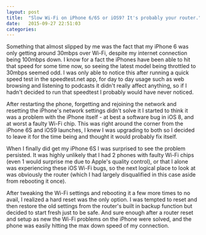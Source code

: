 ```yaml
---
layout: post
title:  "Slow Wi-Fi on iPhone 6/6S or iOS9? It's probably your router."
date:   2015-09-27 22:51:03
categories: 
---
```

Something that almost slipped by me was the fact that my iPhone 6 was only getting around 30mbps over Wi-Fi, despite my internet connection being 100mbps down. I know for a fact the iPhones have been able to hit that speed for some time now, so seeing the latest model being throttled to 30mbps seemed odd. I was only able to notice this after running a quick speed test in the speedtest.net app, for day to day usage such as web browsing and listening to podcasts it didn't really affect anything, so if I hadn't decided to run that speedtest I probably would have never noticed.

After restarting the phone, forgetting and rejoining the network and resetting the iPhone's network settings didn't solve it I started to think it was a problem with the iPhone itself - at best a software bug in iOS 8, and at worst a faulty Wi-Fi chip. This was right around the corner from the iPhone 6S and iOS9 launches, I knew I was upgrading to both so I decided to leave it for the time being and thought it would probably fix itself.

When I finally did get my iPhone 6S I was surprised to see the problem persisted. It was highly unlikely that I had 2 phones with faulty Wi-Fi chips (even 1 would surprise me due to Apple's quality control), or that I alone was experiencing these iOS Wi-Fi bugs, so the next logical place to look at was obviously the router (which I had largely disqualified in this case aside from rebooting it once).

After tweaking the Wi-Fi settings and rebooting it a few more times to no avail, I realized a hard reset was the only option. I was tempted to reset and then restore the old settings from the router's built in backup function but decided to start fresh just to be safe. And sure enough after a router reset and setup as new the Wi-Fi problems on the iPhone were solved, and the phone was easily hitting the max down speed of my connection.

